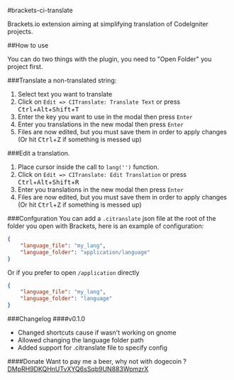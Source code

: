 #brackets-ci-translate

Brackets.io extension aiming at simplifying translation of CodeIgniter projects.

##How to use

You can do two things with the plugin, you need to "Open Folder" you project first.

###Translate a non-translated string:

1.  Select text you want to translate
2.  Click on `Edit => CITranslate: Translate Text` or press <kbd>Ctrl</kbd>+<kbd>Alt</kbd>+<kbd>Shift</kbd>+<kbd>T</kbd>
3.  Enter the key you want to use in the modal then press `Enter`
4.  Enter you translations in the new modal then press `Enter`
5.  Files are now edited, but you must save them in order to apply changes (Or hit <kbd>Ctrl</kbd>+<kbd>Z</kbd> if something is messed up)

###Edit a translation.

1. Place cursor inside the call to `lang('')` function.
2. Click on `Edit => CITranslate: Edit Translation` or press <kbd>Ctrl</kbd>+<kbd>Alt</kbd>+<kbd>Shift</kbd>+<kbd>R</kbd>
3.  Enter you translations in the new modal then press `Enter`
4.  Files are now edited, but you must save them in order to apply changes (Or hit <kbd>Ctrl</kbd>+<kbd>Z</kbd> if something is messed up)

###Confguration
You can add a `.citranslate` json file at the root of the folder you open with Brackets, here is an example of configuration:
```json
{
    "language_file": "my_lang",
    "language_folder": "application/language"
}
```
Or if you prefer to open `/application` directly
```json
{
    "language_file": "my_lang",
    "language_folder": "language"
}
```

###Changelog
####v0.1.0
 * Changed shortcuts cause if wasn't working on gnome
 * Allowed changing the language folder path
 * Added support for .citranslate file to specify config

####Donate
Want to pay me a beer, why not with dogecoin ? [DMpRH9DKQHnUTvXYQ6sSqb9UN883WpmzrX](dogecoin:DMpRH9DKQHnUTvXYQ6sSqb9UN883WpmzrX?amount=500&message=brackets-ci-translate&label=korri)

